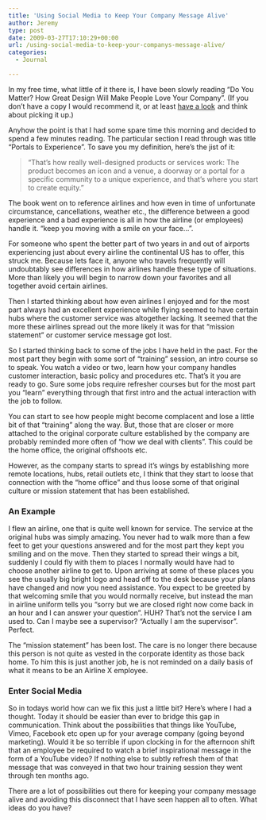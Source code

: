 ```yaml
---
title: 'Using Social Media to Keep Your Company Message Alive'
author: Jeremy
type: post
date: 2009-03-27T17:10:29+00:00
url: /using-social-media-to-keep-your-companys-message-alive/
categories:
  - Journal

---
```

In my free time, what little of it there is, I have been slowly reading &#8220;Do You Matter? How Great Design Will Make People Love Your Company&#8221;. (If you don&#8217;t have a copy I would recommend it, or at least [have a look][1] <img style="border:none !important; margin:0px !important;" src="http://www.assoc-amazon.com/e/ir?t=paperdesig-20&l=as2&o=1&a=0137142447" border="0" alt="" width="1" height="1" />and think about picking it up.)

Anyhow the point is that I had some spare time this morning and decided to spend a few minutes reading. The particular section I read through was title &#8220;Portals to Experience&#8221;. To save you my definition, here&#8217;s the jist of it:

> &#8220;That&#8217;s how really well-designed products or services work: The product becomes an icon and a venue, a doorway or a portal for a specific community to a unique experience, and that&#8217;s where you start to create equity.&#8221;

The book went on to reference airlines and how even in time of unfortunate circumstance, cancellations, weather etc., the difference between a good experience and a bad experience is all in how the airline (or employees) handle it. &#8220;keep you moving with a smile on your face&#8230;&#8221;.

For someone who spent the better part of two years in and out of airports experiencing just about every airline the continental US has to offer, this struck me. Because lets face it, anyone who travels frequently will undoubtably see differences in how airlines handle these type of situations. More than likely you will begin to narrow down your favorites and all together avoid certain airlines.

Then I started thinking about how even airlines I enjoyed and for the most part always had an excellent experience while flying seemed to have certain hubs where the customer service was altogether lacking. It seemed that the more these airlines spread out the more likely it was for that &#8220;mission statement&#8221; or customer service message got lost.
  
So I started thinking back to some of the jobs I have held in the past. For the most part they begin with some sort of &#8220;training&#8221; session, an intro course so to speak. You watch a video or two, learn how your company handles customer interaction, basic policy and procedures etc. That&#8217;s it you are ready to go. Sure some jobs require refresher courses but for the most part you &#8220;learn&#8221; everything through that first intro and the actual interaction with the job to follow.

You can start to see how people might become complacent and lose a little bit of that &#8220;training&#8221; along the way. But, those that are closer or more attached to the original corporate culture established by the company are probably reminded more often of &#8220;how we deal with clients&#8221;. This could be the home office, the original offshoots etc.

However, as the company starts to spread it&#8217;s wings by establishing more remote locations, hubs, retail outlets etc, I think that they start to loose that connection with the &#8220;home office&#8221; and thus loose some of that original culture or mission statement that has been established.

### An Example

I flew an airline, one that is quite well known for service. The service at the original hubs was simply amazing. You never had to walk more than a few feet to get your questions answered and for the most part they kept you smiling and on the move. Then they started to spread their wings a bit, suddenly I could fly with them to places I normally would have had to choose another airline to get to. Upon arriving at some of these places you see the usually big bright logo and head off to the desk because your plans have changed and now you need assistance. You expect to be greeted by that welcoming smile that you would normally receive, but instead the man in airline uniform tells you &#8220;sorry but we are closed right now come back in an hour and I can answer your question&#8221;. HUH? That&#8217;s not the service I am used to. Can I maybe see a supervisor? &#8220;Actually I am the supervisor&#8221;. Perfect.

The &#8220;mission statement&#8221; has been lost. The care is no longer there because this person is not quite as vested in the corporate identity as those back home. To him this is just another job, he is not reminded on a daily basis of what it means to be an Airline X employee.

### Enter Social Media

So in todays world how can we fix this just a little bit? Here&#8217;s where I had a thought. Today it should be easier than ever to bridge this gap in communication. Think about the possibilities that things like YouTube, Vimeo, Facebook etc open up for your average company (going beyond marketing). Would it be so terrible if upon clocking in for the afternoon shift that an employee be required to watch a brief inspirational message in the form of a YouTube video? If nothing else to subtly refresh them of that message that was conveyed in that two hour training session they went through ten months ago.

There are a lot of possibilities out there for keeping your company message alive and avoiding this disconnect that I have seen happen all to often. What ideas do you have?

 [1]: http://www.amazon.com/gp/product/0137142447?ie=UTF8&tag=paperdesig-20&linkCode=as2&camp=1789&creative=9325&creativeASIN=0137142447